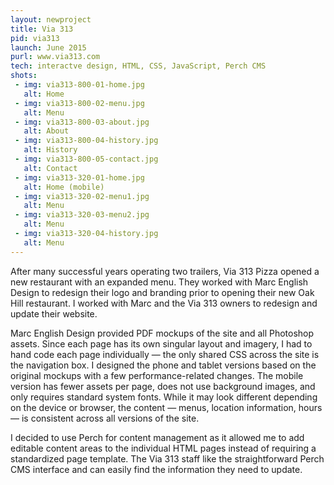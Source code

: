 ```yaml
---
layout: newproject
title: Via 313
pid: via313
launch: June 2015
purl: www.via313.com
tech: interactve design, HTML, CSS, JavaScript, Perch CMS
shots:
 - img: via313-800-01-home.jpg
   alt: Home
 - img: via313-800-02-menu.jpg
   alt: Menu
 - img: via313-800-03-about.jpg
   alt: About
 - img: via313-800-04-history.jpg
   alt: History
 - img: via313-800-05-contact.jpg
   alt: Contact
 - img: via313-320-01-home.jpg
   alt: Home (mobile)
 - img: via313-320-02-menu1.jpg
   alt: Menu
 - img: via313-320-03-menu2.jpg
   alt: Menu
 - img: via313-320-04-history.jpg
   alt: Menu      
---
```

After many successful years operating two trailers, Via 313 Pizza opened a new restaurant with an expanded menu. They worked with Marc English Design to redesign their logo and branding prior to opening their new Oak Hill restaurant. I worked with Marc and the Via 313 owners to redesign and update their website.

Marc English Design provided PDF mockups of the site and all Photoshop assets. Since each page has its own singular layout and imagery, I had to hand code each page individually &mdash; the only shared CSS across the site is the navigation box. I designed the phone and tablet versions based on the original mockups with a few performance-related changes. The mobile version has fewer assets per page, does not use background images, and only requires standard system fonts. While it may look different depending on the device or browser, the content &mdash; menus, location information, hours &mdash; is consistent across all versions of the site.

I decided to use Perch for content management as it allowed me to add editable content areas to the individual HTML pages instead of requiring a standardized page template. The Via 313 staff like the straightforward Perch CMS interface and can easily find the information they need to update.
